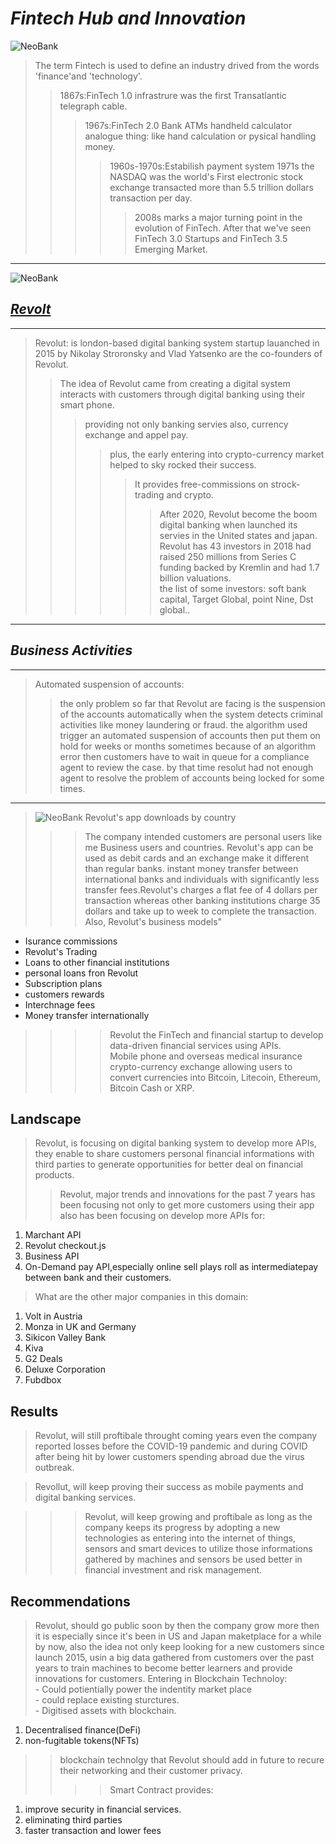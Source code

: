 
# *Fintech Hub and Innovation*


![NeoBank](https://ideausher.com/wp-content/uploads/2022/05/Revolut.webp)

>The term Fintech is used to define an industry  drived from the words 'finance'and 'technology'.
>>1867s:FinTech 1.0 infrastrure was the first Transatlantic telegraph cable.
>>>1967s:FinTech 2.0 Bank ATMs handheld calculator analogue thing: like hand calculation or pysical handling money. 
>>>>1960s-1970s:Estabilish payment system 1971s the NASDAQ was the world's First electronic stock exchange transacted more than 5.5 trillion dollars transaction per day.
>>>>>2008s marks a major turning point in the evolution of FinTech.
 After that we've seen FinTech 3.0 Startups and FinTech 3.5 Emerging Market.


 ---------
            

![NeoBank](https://ideausher.com/wp-content/uploads/2022/05/Revolut-Growth-Timeline.webp)


## [*Revolt*](Revolut)
----------
> Revolut: is london-based digital banking system startup lauanched in 2015 by Nikolay Stroronsky and Vlad Yatsenko are the co-founders of Revolut.
>>The idea of Revolut came from creating a digital system interacts with customers through digital banking using their smart phone.
>>>providing not only banking servies also, currency exchange and appel pay.
>>>>plus, the early entering into crypto-currency market helped to sky rocked their success.
>>>>>It provides free-commissions on strock-trading and crypto.
>>>>>>After 2020, Revolut become the boom digital banking when launched its servies in the United states and japan.
>>>>>>Revolut has 43 investors in 2018 had raised 250 millions from Series C funding backed by Kremlin and had 1.7 billion valuations.<br>the list of some investors: soft bank capital, Target Global, point Nine, Dst global..


-------------
## *Business Activities*
--------
>Automated suspension of accounts:
>>the only problem so far that Revolut are facing is the suspension of the accounts automatically when the system detects criminal activities like money laundering or fraud.
the algorithm used trigger an automated suspension of accounts then put them on hold for weeks or months sometimes because of an algorithm error then customers  have to wait in queue for a compliance agent to review the case. by that time resolut had not enough agent to resolve the problem of accounts being locked for some times. 
------
>![NeoBank Revolut's app downloads by country](https://thefinancialbrand.com/115750/how-revoluts-super-app-strategy-could-shake-up-u-s-banking/neobank-revoluts-app-downloads-by-country/)
>>>The company intended customers are personal users like me Business users and countries.
  Revolut's app can be used as debit cards and an  exchange make it different than regular banks. instant money transfer between international banks and individuals with significantly less transfer fees.Revolut's charges a flat fee of 4 dollars per transaction whereas other banking institutions charge 35 dollars and take up to week to complete the transaction.
  >Also, Revolut's business models"
   - Isurance commissions
   - Revolut's Trading
   - Loans to other financial institutions
   - personal loans fron Revolut
   - Subscription plans
   - customers rewards
   - Interchnage fees
   - Money transfer internationally
     
>>>>Revolut the FinTech and financial startup to develop data-driven financial services using APIs.<br>
 Mobile phone and overseas medical insurance      crypto-currency exchange allowing users to convert currencies into Bitcoin, Litecoin, Ethereum, Bitcoin Cash or 
  XRP.
 
 

## Landscape
> Revolut, is focusing on digital banking system to develop more APIs, they enable to share customers personal financial informations with third parties to generate opportunities for better deal on financial products.
>>Revolut, major trends and innovations for the past 7 years has been focusing not only to get more customers using their app also has been focusing on develop more APIs for:
   1. Marchant API
   2. Revolut checkout.js
   3. Business API
   4. On-Demand pay API,especially online sell plays roll as intermediatepay between bank and their customers.
 >What are the other major companies in this domain: 
   1. Volt in Austria
   2. Monza in UK and Germany
   3. Sikicon Valley Bank
   4. Kiva
   5. G2 Deals
   6. Deluxe Corporation
   7. Fubdbox
   
           
    
    

## Results

  >Revolut, will still proftibale throught coming years even the company reported losses before the COVID-19 pandemic and during COVID after being hit by lower customers spending abroad due the virus outbreak. 

  >Revollut, will keep proving their success as mobile payments and digital banking services. 
   
    

>>>Revolut, will keep growing and proftibale as long as the company keeps its progress by adopting a new technologies as entering into the internet of things, sensors and smart devices to utilize those informations gathered by machines and sensors be used better in financial investment and risk management.



## Recommendations


  >Revolut, should go public soon by then the company grow more then it is especially since it's been in US and Japan maketplace for a while by now, also the idea not only keep looking for a new customers since launch 2015, usin a  big data gathered from customers over the past years to train machines to become better learners and provide innovations for customers.
  >Entering in Blockchain Technoloy:<br>
      - Could potientially power the indentity market place<br>
      - could replace existing sturctures.<br>
      - Digitised assets with blockchain.<br>  
   1. Decentralised finance(DeFi)
   2. non-fugitable tokens(NFTs) 
  >>blockchain technolgy that Revolut should add in future to recure their networking and their customer privacy.
>>>>Smart Contract provides:
   1. improve security in financial services.
   2. eliminating third parties
   3. faster transaction and lower fees
  

